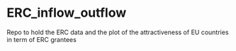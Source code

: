 # ERC_inflow_outflow
Repo to hold the ERC data and the plot of the attractiveness of EU countries in term of ERC grantees
